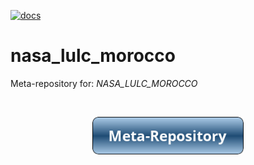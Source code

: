 <!-- badges: start --> 
[![docs](https://github.com/JGCRI/nasa_lulc_morocco/actions/workflows/docs.yaml/badge.svg)](https://github.com/JGCRI/nasa_lulc_morocco/actions/workflows/docs.yaml)
<!-- badges: end -->
# nasa_lulc_morocco

Meta-repository for: *NASA_LULC_MOROCCO*

<br>
<p align="center">
<a href = "https://jgcri.github.io/nasa_lulc_morocco/"> <img src="https://github.com/JGCRI/jgcricolors/blob/main/vignettes/button_metarepo.PNG?raw=true" height="60"/> </a>
</p>
